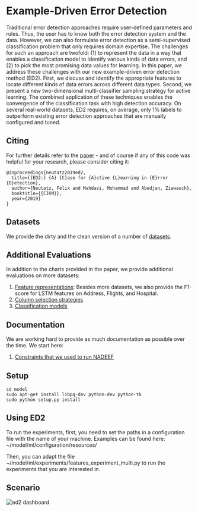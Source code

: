 # Example-Driven Error Detection

Traditional error detection approaches require user-defined parameters and rules. Thus, the user has to know both the error detection system and the data. However, we can also formulate error detection as a semi-supervised classification problem that only requires domain expertise. The challenges for such an approach are twofold: (1) to represent the data in a way that enables a classification model to identify various kinds of data errors, and (2) to pick the most promising data values for learning. In this paper, we address these challenges with our new example-driven error detection method (ED2). First, we discuss and identify the appropriate features to locate different kinds of data errors across different data types. Second, we present a new two-dimensional multi-classifier sampling strategy for active learning. The combined application of these techniques enables the convergence of the classification task with high detection accuracy. On several real-world datasets, ED2 requires, on average, only 1\% labels to outperform existing error detection approaches that are manually configured and tuned.

## Citing
For further details refer to the [paper](https://dl.acm.org/doi/10.1145/3357384.3358129)  - and of course if any of this code was helpful for your research, please consider citing it:
```
@inproceedings{neutatz2019ed2,
  title={{ED2:} {A} {C}ase for {A}ctive {L}earning in {E}rror {D}etection},
  author={Neutatz, Felix and Mahdavi, Mohammad and Abedjan, Ziawasch},
  booktitle={{CIKM}},
  year={2019}
}
```

## Datasets
We provide the dirty and the clean version of a number of [datasets](../master/datasets).

## Additional Evaluations
In addition to the charts provided in the paper, we provide additional evaluations on more datasets:

1) [Feature representations](../master/documentation/evaluations/features.pdf): Besides more datasets, we also provide the F1-score for LSTM features on Address, Flights, and Hospital.
2) [Column selection strategies](../master/documentation/evaluations/column_selection.pdf)
3) [Classification models](../master/documentation/evaluations/models.pdf)

## Documentation
We are working hard to provide as much documentation as possible over the time. We start here:
1) [Constraints that we used to run NADEEF](../master/documentation/NADEEF_DCs.md)

## Setup
```
cd model
sudo apt-get install libpq-dev python-dev python-tk
sudo python setup.py install
```


## Using ED2
To run the experiments, first, you need to set the paths in a configuration file with the name of your machine. Examples can be found here: ~/model/ml/configuration/resources/

Then, you can adapt the file ~/model/ml/experiments/features_experiment_multi.py to run the experiments that you are interested in.


## Scenario
![ed2 dashboard](https://user-images.githubusercontent.com/5217389/47003848-77012800-d130-11e8-8765-5e9f9e3f0010.png)
